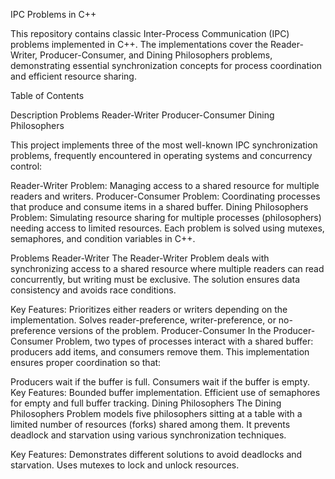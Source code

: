 IPC Problems in C++

This repository contains classic Inter-Process Communication (IPC) problems implemented in C++. The implementations cover the Reader-Writer, Producer-Consumer, and Dining Philosophers problems, demonstrating essential synchronization concepts for process coordination and efficient resource sharing.

Table of Contents

Description
Problems
Reader-Writer
Producer-Consumer
Dining Philosophers

This project implements three of the most well-known IPC synchronization problems, frequently encountered in operating systems and concurrency control:

Reader-Writer Problem: Managing access to a shared resource for multiple readers and writers.
Producer-Consumer Problem: Coordinating processes that produce and consume items in a shared buffer.
Dining Philosophers Problem: Simulating resource sharing for multiple processes (philosophers) needing access to limited resources.
Each problem is solved using mutexes, semaphores, and condition variables in C++.

Problems
Reader-Writer
The Reader-Writer Problem deals with synchronizing access to a shared resource where multiple readers can read concurrently, but writing must be exclusive. The solution ensures data consistency and avoids race conditions.

Key Features:
Prioritizes either readers or writers depending on the implementation.
Solves reader-preference, writer-preference, or no-preference versions of the problem.
Producer-Consumer
In the Producer-Consumer Problem, two types of processes interact with a shared buffer: producers add items, and consumers remove them. This implementation ensures proper coordination so that:

Producers wait if the buffer is full.
Consumers wait if the buffer is empty.
Key Features:
Bounded buffer implementation.
Efficient use of semaphores for empty and full buffer tracking.
Dining Philosophers
The Dining Philosophers Problem models five philosophers sitting at a table with a limited number of resources (forks) shared among them. It prevents deadlock and starvation using various synchronization techniques.

Key Features:
Demonstrates different solutions to avoid deadlocks and starvation.
Uses mutexes to lock and unlock resources.
